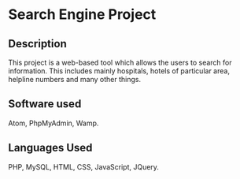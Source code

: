 # Search Engine Project

## Description
This project is a web-based tool which allows the users to search for
information. This includes mainly hospitals, hotels of particular area,
helpline numbers and many other things.

## Software used
Atom, PhpMyAdmin, Wamp.

## Languages Used
PHP, MySQL, HTML, CSS, JavaScript, JQuery.
